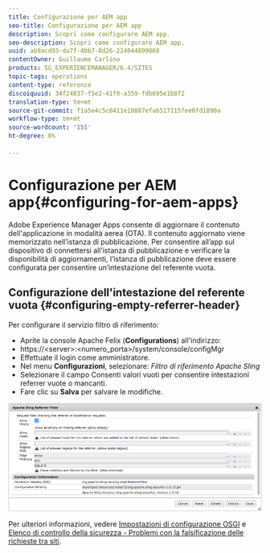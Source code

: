 ```yaml
---
title: Configurazione per AEM app
seo-title: Configurazione per AEM app
description: Scopri come configurare AEM app.
seo-description: Scopri come configurare AEM app.
uuid: ab9acd93-da7f-4bb7-8d26-224044899068
contentOwner: Guillaume Carlino
products: SG_EXPERIENCEMANAGER/6.4/SITES
topic-tags: operations
content-type: reference
discoiquuid: 34f24837-f5e2-41f0-a359-fdb695e1b8f2
translation-type: tm+mt
source-git-commit: f1a5e4c5c8411e10887efab517115fee0fd1890a
workflow-type: tm+mt
source-wordcount: '151'
ht-degree: 0%

---
```



# Configurazione per AEM app{#configuring-for-aem-apps}

Adobe Experience Manager Apps consente di aggiornare il contenuto dell&#39;applicazione in modalità aerea (OTA). Il contenuto aggiornato viene memorizzato nell’istanza di pubblicazione. Per consentire all’app sul dispositivo di connettersi all’istanza di pubblicazione e verificare la disponibilità di aggiornamenti, l’istanza di pubblicazione deve essere configurata per consentire un’intestazione del referente vuota.

## Configurazione dell&#39;intestazione del referente vuota {#configuring-empty-referrer-header}

Per configurare il servizio filtro di riferimento:

* Aprite la console Apache Felix (**Configurations**) all&#39;indirizzo:
* https://&lt;server>:&lt;numero_porta>/system/console/configMgr
* Effettuate il login come amministratore.
* Nel menu **Configurazioni**, selezionare: *Filtro di riferimento Apache Sling*
* Selezionare il campo Consenti valori vuoti per consentire intestazioni referrer vuote o mancanti.
* Fare clic su **Salva** per salvare le modifiche.

![chlimage_1-58](assets/chlimage_1-58.png)

Per ulteriori informazioni, vedere [Impostazioni di configurazione OSGI](/help/sites-deploying/osgi-configuration-settings.md) e [Elenco di controllo della sicurezza - Problemi con la falsificazione delle richieste tra siti](/help/sites-administering/security-checklist.md#protect-against-cross-site-request-forgery).
